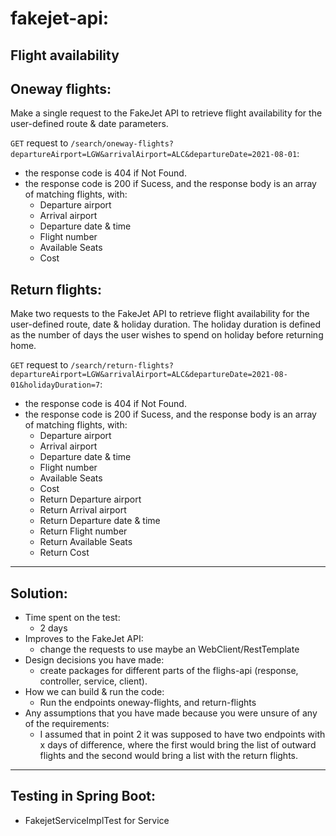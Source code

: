 # fakejet-api:
Flight availability
---------------------------------------------------------------------------------------------
## Oneway flights:
Make a single request to the FakeJet API to retrieve flight availability for the user-defined route & date parameters.

`GET` request to `/search/oneway-flights?departureAirport=LGW&arrivalAirport=ALC&departureDate=2021-08-01`:
* the response code is 404 if Not Found.
* the response code is 200 if Sucess, and the response body is an array of matching flights, with:
   - Departure airport
   - Arrival airport
   - Departure date & time
   - Flight number
   - Available Seats
   - Cost

## Return flights:
Make two requests to the FakeJet API to retrieve flight availability for the user-defined route, date & holiday duration. 
The holiday duration is defined as the number of days the user wishes to spend on holiday before returning home.

`GET` request to `/search/return-flights?departureAirport=LGW&arrivalAirport=ALC&departureDate=2021-08-01&holidayDuration=7`:
* the response code is 404 if Not Found.
* the response code is 200 if Sucess, and the response body is an array of matching flights, with:
   - Departure airport
   - Arrival airport
   - Departure date & time
   - Flight number
   - Available Seats
   - Cost
   - Return Departure airport
   - Return Arrival airport
   - Return Departure date & time
   - Return Flight number
   - Return Available Seats
   - Return Cost

----------------------
## Solution:
* Time spent on the test:
   - 2 days
* Improves to the FakeJet API: 
   - change the requests to use maybe an WebClient/RestTemplate
* Design decisions you have made:
   - create packages for different parts of the flighs-api (response, controller, service, client).
* How we can build & run the code:
   - Run the endpoints oneway-flights, and return-flights
* Any assumptions that you have made because you were unsure of any of the requirements:
   - I assumed that in point 2 it was supposed to have two endpoints with x days of difference, where the first would bring the list of outward flights and the second would bring a list with the return flights.


----------------------
## Testing in Spring Boot:
* FakejetServiceImplTest for Service
